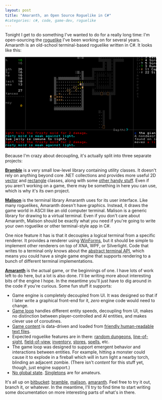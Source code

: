 ```yaml
---
layout: post
title: "Amaranth, an Open Source Roguelike in C#"
#categories: c#, code, game-dev, roguelike
---
```

Tonight I get to do something I've wanted to do for a really long time: I'm
open-sourcing the [roguelike](http://en.wikipedia.org/wiki/Roguelike) I've been working on for several years.
Amaranth is an old-school terminal-based roguelike written in C#. It looks
like this:

<img alt="Screenshot of Amaranth" src="/image/2010/06/amaranth.png" class="framed"/>

Because I'm crazy about decoupling, it's actually split into three separate
projects:

**[Bramble](http://bitbucket.org/munificent/bramble)** is a very small low-level library containing utility classes. It doesn't rely on anything beyond core .NET collections and provides more useful 2D [vector](http://bitbucket.org/munificent/bramble/src/tip/Bramble.Core/Vec.cs) and [rectangle](http://bitbucket.org/munificent/bramble/src/tip/Bramble.Core/Rect.cs) classes, along with some [other handy stuff](http://bitbucket.org/munificent/bramble/src/tip/Bramble.Core/Int32Extensions.cs). Even if you aren't working on a game, there may be something in here you can use, which is why it's its own project.

**[Malison](http://bitbucket.org/munificent/malison)** is the terminal library Amaranth uses for its user interface. Like many roguelikes, Amaranth doesn't have graphics. Instead, it draws the game world in ASCII like an old computer terminal. Malison is a generic library for drawing to a virtual terminal. Even if you don't care about Amaranth, Malison should be exactly what you need if you're going to write your own roguelike or other terminal-style app in C#.

One nice feature it has is that it decouples a logical terminal from a
specific renderer. It provides a renderer using [WinForms](http://bitbucket.org/munificent/malison/src/tip/Malison.WinForms/), but it should
be simple to implement other renderers on top of XNA, WPF, or Silverlight.
Code that writes to a terminal only knows about the [abstract terminal
API](http://bitbucket.org/munificent/malison/src/tip/Malison.Core/ITerminal.cs), which means you could have a single game engine that supports
rendering to a bunch of different terminal implementations.

**[Amaranth](http://bitbucket.org/munificent/amaranth)** is the actual game, or the beginnings of one. I have lots of work left to do here, but a lot is also done. I'll be writing more about interesting bits of the engine I hope. In the meantime you'll just have to dig around in the code if you're curious. Some fun stuff it supports:

  * Game engine is completely decoupled from UI. It was designed so that if I later write a graphical front-end for it, *zero* engine code would need to change.
  * [Game loop](http://bitbucket.org/munificent/amaranth/src/tip/Amaranth.Engine/Classes/Game.cs#cl-255) handles different entity speeds, decoupling from UI, makes no distinction between player-controlled and AI entities, and makes clever use of coroutines.
  * [Game content](http://bitbucket.org/munificent/amaranth/src/tip/Amaranth.Data/Data/) is data-driven and loaded from [friendly human-readable text files](http://bitbucket.org/munificent/amaranth/src/tip/Amaranth.Data/Data/Monsters/J%20-%20Jelly.txt).
  * Expected roguelike features are in there: [random dungeons](http://bitbucket.org/munificent/amaranth/src/tip/Amaranth.Engine/Classes/Dungeon/Generation/FeatureCreepGenerator.cs), [line-of-sight](http://bitbucket.org/munificent/amaranth/src/2fc3311d903f/Amaranth.Engine/Classes/Los.cs), [field-of-view](http://bitbucket.org/munificent/amaranth/src/2fc3311d903f/Amaranth.Engine/Classes/Fov.cs), [inventory](http://bitbucket.org/munificent/amaranth/src/2fc3311d903f/Amaranth.Engine/Classes/Things/Items/Inventory.cs), [stores](http://bitbucket.org/munificent/amaranth/src/2fc3311d903f/Amaranth.Engine/Classes/Dungeon/Town/), [spells](http://bitbucket.org/munificent/amaranth/src/2fc3311d903f/Amaranth.Engine/Classes/Processing/Actions/Magic/), etc.
  * The game loop was designed to support emergent behavior and interactions between entities. For example, hitting a monster could cause it to explode in a fireball which will in turn light a nearby torch, blinding an adjacent zombie. (There isn't *content* for this stuff yet, though, just engine support.)
  * [No global state](http://bitbucket.org/munificent/amaranth/src/2fc3311d903f/Amaranth.Engine/Classes/Content/Content.cs). [Singletons](http://gameprogrammingpatterns.com/singleton.html) are for amateurs.

It's all up on [bitbucket](http://bitbucket.org): [bramble](http://bitbucket.org/munificent/bramble), [malison](http://bitbucket.org/munificent/malison), [amaranth](http://bitbucket.org/munificent/amaranth).
Feel free to try it out, branch it, or whatever. In the meantime, I'll try to
find time to start writing some documentation on more interesting parts of
what's in there.

